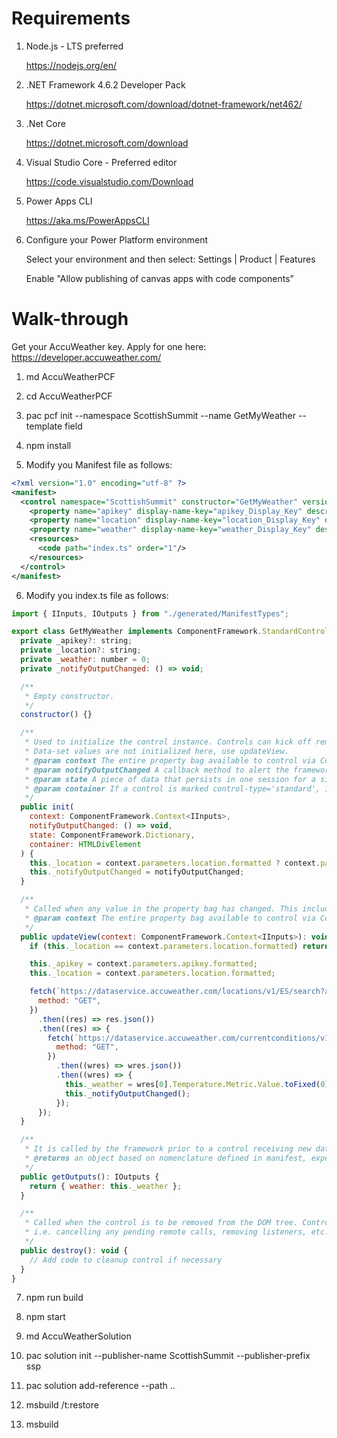 # Requirements
1. Node.js - LTS preferred

   https://nodejs.org/en/

2. .NET Framework 4.6.2 Developer Pack

   https://dotnet.microsoft.com/download/dotnet-framework/net462/

3. .Net Core

   https://dotnet.microsoft.com/download

4. Visual Studio Core - Preferred editor

   https://code.visualstudio.com/Download

5. Power Apps CLI

   https://aka.ms/PowerAppsCLI

6. Configure your Power Platform environment

   Select your environment and then select: Settings | Product | Features

   Enable "Allow publishing of canvas apps with code components"

# Walk-through

Get your AccuWeather key. Apply for one here:
https://developer.accuweather.com/


1. md AccuWeatherPCF

2. cd AccuWeatherPCF

3. pac pcf init --namespace ScottishSummit --name GetMyWeather --template field

4. npm install

5. Modify you Manifest file as follows:

```xml
<?xml version="1.0" encoding="utf-8" ?>
<manifest>
  <control namespace="ScottishSummit" constructor="GetMyWeather" version="0.0.1" display-name-key="GetMyWeather" description-key="GetMyWeather description" control-type="standard">
    <property name="apikey" display-name-key="apikey_Display_Key" description-key="apikey_Desc_Key" of-type="SingleLine.Text" usage="bound" required="true"/>
    <property name="location" display-name-key="location_Display_Key" description-key="location_Desc_Key" of-type="SingleLine.Text" usage="bound" required="true"/>
    <property name="weather" display-name-key="weather_Display_Key" description-key="weather_Desc_Key" of-type="Whole.None" usage="bound" required="true" />
    <resources>
      <code path="index.ts" order="1"/>
    </resources>
  </control>
</manifest>
```

6. Modify you index.ts file as follows:

```javascript
import { IInputs, IOutputs } from "./generated/ManifestTypes";

export class GetMyWeather implements ComponentFramework.StandardControl<IInputs, IOutputs> {
  private _apikey?: string;
  private _location?: string;
  private _weather: number = 0;
  private _notifyOutputChanged: () => void;

  /**
   * Empty constructor.
   */
  constructor() {}

  /**
   * Used to initialize the control instance. Controls can kick off remote server calls and other initialization actions here.
   * Data-set values are not initialized here, use updateView.
   * @param context The entire property bag available to control via Context Object; It contains values as set up by the customizer mapped to property names defined in the manifest, as well as utility functions.
   * @param notifyOutputChanged A callback method to alert the framework that the control has new outputs ready to be retrieved asynchronously.
   * @param state A piece of data that persists in one session for a single user. Can be set at any point in a controls life cycle by calling 'setControlState' in the Mode interface.
   * @param container If a control is marked control-type='standard', it will receive an empty div element within which it can render its content.
   */
  public init(
    context: ComponentFramework.Context<IInputs>,
    notifyOutputChanged: () => void,
    state: ComponentFramework.Dictionary,
    container: HTMLDivElement
  ) {
    this._location = context.parameters.location.formatted ? context.parameters.location.formatted : "";
    this._notifyOutputChanged = notifyOutputChanged;
  }

  /**
   * Called when any value in the property bag has changed. This includes field values, data-sets, global values such as container height and width, offline status, control metadata values such as label, visible, etc.
   * @param context The entire property bag available to control via Context Object; It contains values as set up by the customizer mapped to names defined in the manifest, as well as utility functions
   */
  public updateView(context: ComponentFramework.Context<IInputs>): void {
    if (this._location == context.parameters.location.formatted) return;

    this._apikey = context.parameters.apikey.formatted;
    this._location = context.parameters.location.formatted;

    fetch(`https://dataservice.accuweather.com/locations/v1/ES/search?apikey=${this._apikey}&q=${this._location}&language=es-es`, {
      method: "GET",
    })
      .then((res) => res.json())
      .then((res) => {
        fetch(`https://dataservice.accuweather.com/currentconditions/v1/${res[0].Key}?apikey=${this._apikey}&language=es-es`, {
          method: "GET",
        })
          .then((wres) => wres.json())
          .then((wres) => {
            this._weather = wres[0].Temperature.Metric.Value.toFixed(0);
            this._notifyOutputChanged();
          });
      });
  }

  /**
   * It is called by the framework prior to a control receiving new data.
   * @returns an object based on nomenclature defined in manifest, expecting object[s] for property marked as “bound” or “output”
   */
  public getOutputs(): IOutputs {
    return { weather: this._weather };
  }

  /**
   * Called when the control is to be removed from the DOM tree. Controls should use this call for cleanup.
   * i.e. cancelling any pending remote calls, removing listeners, etc.
   */
  public destroy(): void {
    // Add code to cleanup control if necessary
  }
}
```

7. npm run build

8. npm start

9. md AccuWeatherSolution

10. pac solution init --publisher-name ScottishSummit --publisher-prefix ssp

11. pac solution add-reference --path ..

12. msbuild /t:restore

13. msbuild